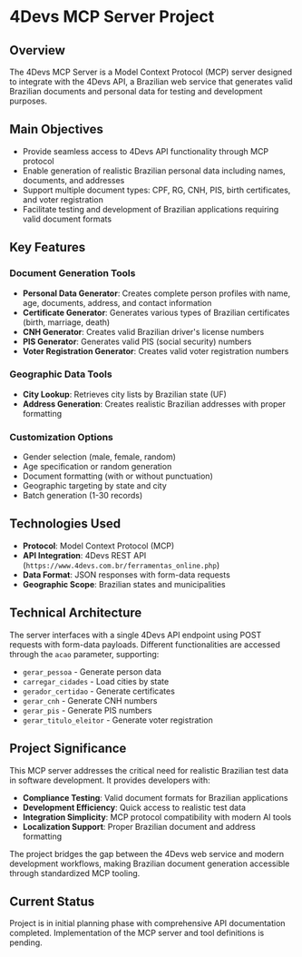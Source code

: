 # 4Devs MCP Server Project

## Overview

The 4Devs MCP Server is a Model Context Protocol (MCP) server designed to integrate with the 4Devs API, a Brazilian web service that generates valid Brazilian documents and personal data for testing and development purposes.

## Main Objectives

- Provide seamless access to 4Devs API functionality through MCP protocol
- Enable generation of realistic Brazilian personal data including names, documents, and addresses
- Support multiple document types: CPF, RG, CNH, PIS, birth certificates, and voter registration
- Facilitate testing and development of Brazilian applications requiring valid document formats

## Key Features

### Document Generation Tools

- **Personal Data Generator**: Creates complete person profiles with name, age, documents, address, and contact information
- **Certificate Generator**: Generates various types of Brazilian certificates (birth, marriage, death)
- **CNH Generator**: Creates valid Brazilian driver's license numbers
- **PIS Generator**: Generates valid PIS (social security) numbers
- **Voter Registration Generator**: Creates valid voter registration numbers

### Geographic Data Tools

- **City Lookup**: Retrieves city lists by Brazilian state (UF)
- **Address Generation**: Creates realistic Brazilian addresses with proper formatting

### Customization Options

- Gender selection (male, female, random)
- Age specification or random generation
- Document formatting (with or without punctuation)
- Geographic targeting by state and city
- Batch generation (1-30 records)

## Technologies Used

- **Protocol**: Model Context Protocol (MCP)
- **API Integration**: 4Devs REST API (`https://www.4devs.com.br/ferramentas_online.php`)
- **Data Format**: JSON responses with form-data requests
- **Geographic Scope**: Brazilian states and municipalities

## Technical Architecture

The server interfaces with a single 4Devs API endpoint using POST requests with form-data payloads. Different functionalities are accessed through the `acao` parameter, supporting:

- `gerar_pessoa` - Generate person data
- `carregar_cidades` - Load cities by state
- `gerador_certidao` - Generate certificates
- `gerar_cnh` - Generate CNH numbers
- `gerar_pis` - Generate PIS numbers
- `gerar_titulo_eleitor` - Generate voter registration

## Project Significance

This MCP server addresses the critical need for realistic Brazilian test data in software development. It provides developers with:

- **Compliance Testing**: Valid document formats for Brazilian applications
- **Development Efficiency**: Quick access to realistic test data
- **Integration Simplicity**: MCP protocol compatibility with modern AI tools
- **Localization Support**: Proper Brazilian document and address formatting

The project bridges the gap between the 4Devs web service and modern development workflows, making Brazilian document generation accessible through standardized MCP tooling.

## Current Status

Project is in initial planning phase with comprehensive API documentation completed. Implementation of the MCP server and tool definitions is pending.
